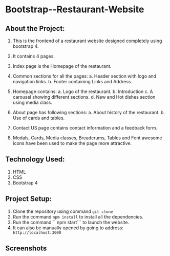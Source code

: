 # Bootstrap--Restaurant-Website

## About the Project:
1. This is the frontend of a restaurant website designed completely using bootstrap 4.
2. It contains 4 pages.
4. Index page is the Homepage of the restaurant.
5. Common sections for all the pages:
   a. Header section with logo and navigation links.
   b. Footer containing Links and Address
   
6. Homepage contains: 
   a. Logo of the restaurant.
   b. Introduction
   c. A carousel showing different sections.
   d. New and Hot dishes section using media class.
   
7. About page has following sections:
   a. About history of the restaurant.
   b. Use of cards and tables.
 
8. Contact US page contains contact information and a feedback form.

9. Modals, Cards, Media classes, Breadcrums, Tables and Font awesome icons have been used to make the page more attractive.

## Technology Used:
1. HTML
2. CSS
3. Bootstrap 4

## Project Setup:
1. Clone the repository using command ```git clone```
2. Run the command ```npm install``` to install all the dependencies.
3. Run the command `` npm start``` to launch the website.
4. It can also be manually opened by going to address:
``` http://localhost:3000```

## Screenshots

